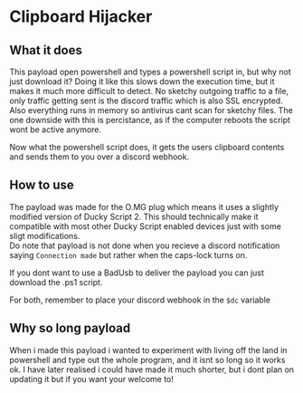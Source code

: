 # Clipboard Hijacker

## What it does

This payload open powershell and types a powershell script in, but why not just download it? Doing it like this slows down the execution time, but it makes it much more difficult to detect. No sketchy outgoing traffic to a file, only traffic getting sent is the discord traffic which is also SSL encrypted. Also everything runs in memory so antivirus cant scan for sketchy files. The one downside with this is percistance, as if the computer reboots the script wont be active anymore.

Now what the powershell script does, it gets the users clipboard contents and sends them to you over a discord webhook.

## How to use

The payload was made for the O.MG plug which means it uses a slightly modified version of Ducky Script 2. This should technically make it compatible with most other Ducky Script enabled devices just with some sligt modifications.  
Do note that payload is not done when you recieve a discord notification saying `Connection made` but rather when the caps-lock turns on.

If you dont want to use a BadUsb to deliver the payload you can just download the .ps1 script.

For both, remember to place your discord webhook in the `$dc` variable

## Why so long payload

When i made this payload i wanted to experiment with living off the land in powershell and type out the whole program, and it isnt so long so it works ok. I have later realised i could have made it much shorter, but i dont plan on updating it but if you want your welcome to!
